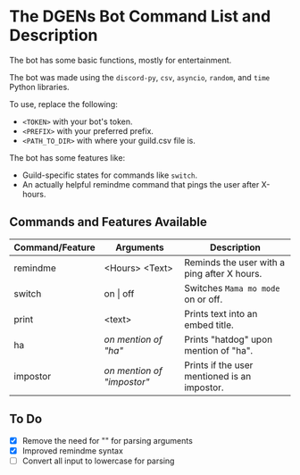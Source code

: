 # The DGENs Bot Command List and Description

The bot has some basic functions, mostly for entertainment.

The bot was made using the `discord-py`, `csv`, `asyncio`, `random`, and `time` Python libraries.

To use, replace the following:
- `<TOKEN>` with your bot's token.
- `<PREFIX>` with your preferred prefix.
- `<PATH_TO_DIR>` with where your guild.csv file is.

The bot has some features like:
- Guild-specific states for commands like `switch`.
- An actually helpful remindme command that pings the user after X-hours.

## Commands and Features Available

| Command/Feature | Arguments                                   | Description                                   |
| --------------- | ------------------------------------------- | --------------------------------------------- |
|remindme         | \<Hours> \<Text>                              | Reminds the user with a ping after X hours.   |
|switch           | on \| off                                   | Switches `Mama mo mode` on or off.            |
|print            | \<text>                                      | Prints text into an embed title.              |
|ha               | *on mention of "ha"*                        | Prints "hatdog" upon mention of "ha".         |
|impostor         | *on mention of "impostor"*                  | Prints if the user mentioned is an impostor.  |


## To Do

- [x] Remove the need for "" for parsing arguments
- [x] Improved remindme syntax
- [ ] Convert all input to lowercase for parsing
